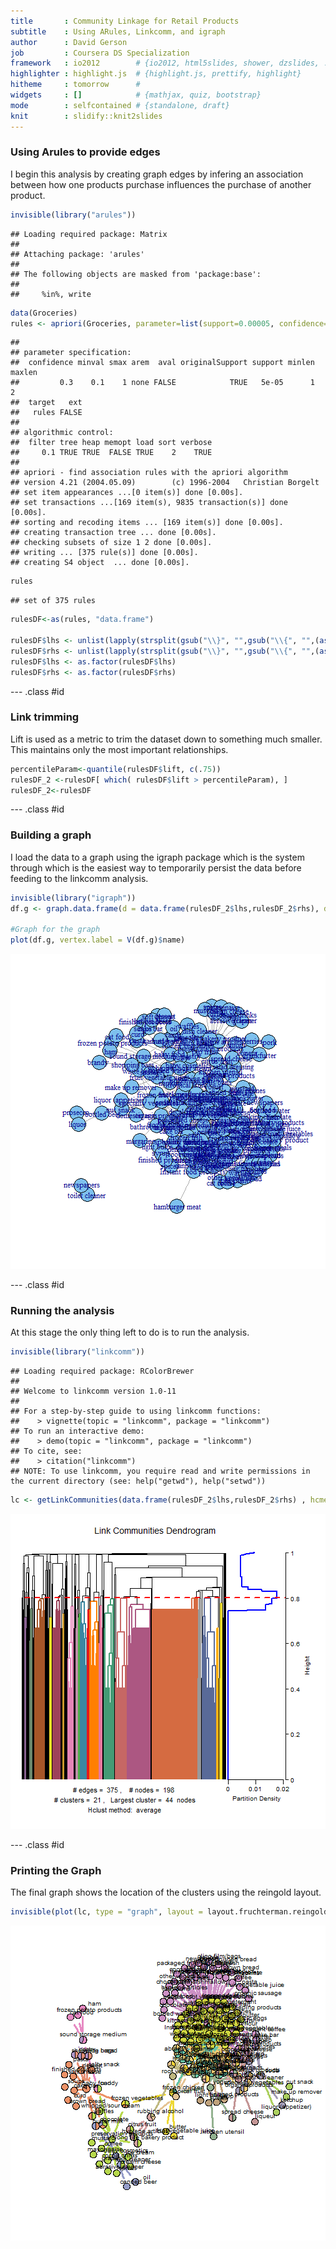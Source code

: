 ```yaml
---
title       : Community Linkage for Retail Products
subtitle    : Using ARules, Linkcomm, and igraph
author      : David Gerson
job         : Coursera DS Specialization
framework   : io2012        # {io2012, html5slides, shower, dzslides, ...}
highlighter : highlight.js  # {highlight.js, prettify, highlight}
hitheme     : tomorrow      # 
widgets     : []            # {mathjax, quiz, bootstrap}
mode        : selfcontained # {standalone, draft}
knit        : slidify::knit2slides
---
```


### Using Arules to provide edges
I begin this analysis by creating graph edges by infering an association between how one products purchase influences the purchase of another product.


```r
invisible(library("arules"))
```

```
## Loading required package: Matrix
## 
## Attaching package: 'arules'
## 
## The following objects are masked from 'package:base':
## 
##     %in%, write
```

```r
data(Groceries)
rules <- apriori(Groceries, parameter=list(support=0.00005, confidence=0.3 , maxlen = 2))
```

```
## 
## parameter specification:
##  confidence minval smax arem  aval originalSupport support minlen maxlen
##         0.3    0.1    1 none FALSE            TRUE   5e-05      1      2
##  target   ext
##   rules FALSE
## 
## algorithmic control:
##  filter tree heap memopt load sort verbose
##     0.1 TRUE TRUE  FALSE TRUE    2    TRUE
## 
## apriori - find association rules with the apriori algorithm
## version 4.21 (2004.05.09)        (c) 1996-2004   Christian Borgelt
## set item appearances ...[0 item(s)] done [0.00s].
## set transactions ...[169 item(s), 9835 transaction(s)] done [0.00s].
## sorting and recoding items ... [169 item(s)] done [0.00s].
## creating transaction tree ... done [0.00s].
## checking subsets of size 1 2 done [0.00s].
## writing ... [375 rule(s)] done [0.00s].
## creating S4 object  ... done [0.00s].
```

```r
rules
```

```
## set of 375 rules
```

```r
rulesDF<-as(rules, "data.frame")

rulesDF$lhs <- unlist(lapply(strsplit(gsub("\\}", "",gsub("\\{", "",(as.character(rulesDF$rules)))), "=>"), "[", 1))
rulesDF$rhs <- unlist(lapply(strsplit(gsub("\\}", "",gsub("\\{", "",(as.character(rulesDF$rules)))), "=>"), "[", 2))
rulesDF$lhs <- as.factor(rulesDF$lhs)
rulesDF$rhs <- as.factor(rulesDF$rhs)
```

--- .class #id 

### Link trimming
Lift is used as a metric to trim the dataset down to something much smaller.  This maintains only the most important relationships. 


```r
percentileParam<-quantile(rulesDF$lift, c(.75))
rulesDF_2 <-rulesDF[ which( rulesDF$lift > percentileParam), ]  
rulesDF_2<-rulesDF
```

--- .class #id 

### Building a graph
I load the data to a graph using the igraph package which is the system through which is the easiest way to temporarily persist the data before feeding to the linkcomm analysis.

```r
invisible(library("igraph"))
df.g <- graph.data.frame(d = data.frame(rulesDF_2$lhs,rulesDF_2$rhs), directed = FALSE)

#Graph for the graph
plot(df.g, vertex.label = V(df.g)$name)
```

![plot of chunk unnamed-chunk-3](assets/fig/unnamed-chunk-3-1.png) 

--- .class #id 

### Running the analysis
At this stage the only thing left to do is to run the analysis.

```r
invisible(library("linkcomm"))
```

```
## Loading required package: RColorBrewer
## 
## Welcome to linkcomm version 1.0-11
## 
## For a step-by-step guide to using linkcomm functions:
##    > vignette(topic = "linkcomm", package = "linkcomm")
## To run an interactive demo:
##    > demo(topic = "linkcomm", package = "linkcomm")
## To cite, see:
##    > citation("linkcomm")
## NOTE: To use linkcomm, you require read and write permissions in the current directory (see: help("getwd"), help("setwd"))
```

```r
lc <- getLinkCommunities(data.frame(rulesDF_2$lhs,rulesDF_2$rhs) , hcmethod = "average" , directed = FALSE , verbose = FALSE)
```

![plot of chunk unnamed-chunk-4](assets/fig/unnamed-chunk-4-1.png) 

--- .class #id 

### Printing the Graph
The final graph shows the location of the clusters using the reingold layout.


```r
invisible(plot(lc, type = "graph", layout = layout.fruchterman.reingold, verbose = FALSE))
```

![plot of chunk unnamed-chunk-5](assets/fig/unnamed-chunk-5-1.png) 
